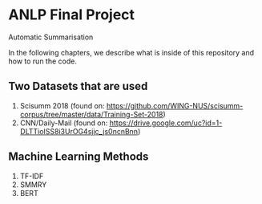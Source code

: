 # ANLP Final Project
Automatic Summarisation

In the following chapters, we describe what is inside of this repository and how to run the code.


## Two Datasets that are used 
1. Scisumm 2018 (found on: https://github.com/WING-NUS/scisumm-corpus/tree/master/data/Training-Set-2018)
2. CNN/Daily-Mail (found on: https://drive.google.com/uc?id=1-DLTTioISS8i3UrOG4sjjc_js0ncnBnn)

## Machine Learning Methods
1. TF-IDF
2. SMMRY
3. BERT
